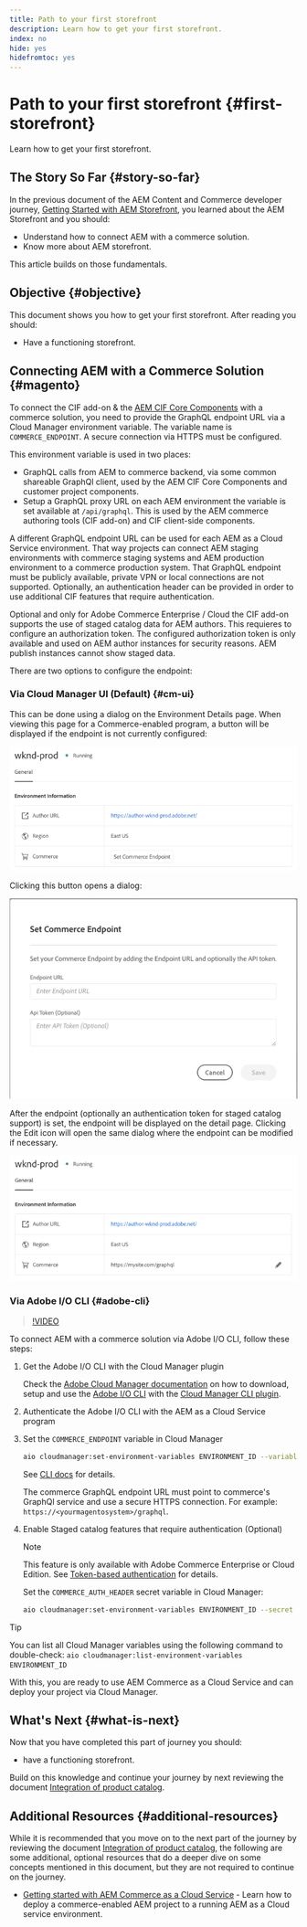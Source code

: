 ```yaml
---
title: Path to your first storefront
description: Learn how to get your first storefront.
index: no
hide: yes
hidefromtoc: yes
---
```

# Path to your first storefront {#first-storefront}

Learn how to get your first storefront.

## The Story So Far {#story-so-far}

In the previous document of the AEM Content and Commerce developer journey, [Getting Started with AEM Storefront](getting-started.md), you learned about the AEM Storefront and you should:

* Understand how to connect AEM with a commerce solution.
* Know more about AEM storefront.

This article builds on those fundamentals.

## Objective {#objective}

This document shows you how to get your first storefront. After reading you should:

* Have a functioning storefront.

## Connecting AEM with a Commerce Solution {#magento}

To connect the CIF add-on & the [AEM CIF Core Components](https://github.com/adobe/aem-core-cif-components) with a commerce solution, you need to provide the  GraphQL endpoint URL via a Cloud Manager environment variable. The variable name is `COMMERCE_ENDPOINT`. A secure connection via HTTPS must be configured.

This environment variable is used in two places:

* GraphQL calls from AEM to commerce backend, via some common shareable GraphQl client, used by the AEM CIF Core Components and customer project components.
* Setup a GraphQL proxy URL on each AEM environment the variable is set available at `/api/graphql`. This is used by the AEM commerce authoring tools (CIF add-on) and CIF client-side components.

A different  GraphQL endpoint URL can be used for each AEM as a Cloud Service environment. That way projects can connect AEM staging environments with commerce staging systems and AEM production environment to a commerce production system. That GraphQL endpoint must be publicly available, private VPN or local connections are not supported. Optionally, an authentication header can be provided in order to use additional CIF features that require authentication.

Optional and only for Adobe Commerce Enterprise / Cloud the CIF add-on supports the use of staged catalog data for AEM authors. This requieres to configure an authorization token. The configured authorization token is only available and used on AEM author instances for security reasons. AEM publish instances cannot show staged data.

There are two options to configure the endpoint:

### Via Cloud Manager UI (Default) {#cm-ui}

This can be done using a dialog on the Environment Details page. When viewing this page for a Commerce-enabled program, a button will be displayed if the endpoint is not currently configured:

![CM Enviornment Information](/help/commerce-cloud/assets/commerce-cmui.png)

Clicking this button opens a dialog:

![CM Commerce Endpoint](/help/commerce-cloud/assets/commerce-cm-endpoint.png)

After the endpoint (optionally an authentication token for staged catalog support) is set, the endpoint will be displayed on the detail page. Clicking the Edit icon will open the same dialog where the endpoint can be modified if necessary.

![CM Enviornment Information](/help/commerce-cloud/assets/commerce-cmui-done.png)

### Via Adobe I/O CLI  {#adobe-cli}

>[!VIDEO](https://video.tv.adobe.com/v/37843?quality=12&learn=on)

To connect AEM with a commerce solution via Adobe I/O CLI, follow these steps:

1. Get the Adobe I/O CLI with the Cloud Manager plugin

    Check the [Adobe Cloud Manager documentation](https://experienceleague.adobe.com/docs/experience-manager-cloud-manager/using/introduction-to-cloud-manager.html) on how to download, setup and use the [Adobe I/O CLI](https://github.com/adobe/aio-cli) with the [Cloud Manager CLI plugin](https://github.com/adobe/aio-cli-plugin-cloudmanager).

2. Authenticate the Adobe I/O CLI with the AEM as a Cloud Service program

3. Set the `COMMERCE_ENDPOINT` variable in Cloud Manager

    ```bash
    aio cloudmanager:set-environment-variables ENVIRONMENT_ID --variable COMMERCE_ENDPOINT "<Magento GraphQL endpoint URL>"
    ```

    See [CLI docs](https://github.com/adobe/aio-cli-plugin-cloudmanager#aio-cloudmanagerset-environment-variables-environmentid) for details.

    The commerce GraphQL endpoint URL must point to commerce's GraphQl service and use a secure HTTPS connection. For example: `https://<yourmagentosystem>/graphql`.

4. Enable Staged catalog features that require authentication (Optional)

    >[!NOTE]
    >
    >This feature is only available with Adobe Commerce Enterprise or Cloud Edition. See [Token-based authentication](https://devdocs.magento.com/guides/v2.4/get-started/authentication/gs-authentication-token.html#integration-tokens) for details.

    Set the `COMMERCE_AUTH_HEADER` secret variable in Cloud Manager:

    ```bash
    aio cloudmanager:set-environment-variables ENVIRONMENT_ID --secret COMMERCE_AUTH_HEADER "Authorization: Bearer <Access Token>"
    ```

>[!TIP]
>
>You can list all Cloud Manager variables using the following command to double-check: `aio cloudmanager:list-environment-variables ENVIRONMENT_ID`

With this, you are ready to use AEM Commerce as a Cloud Service and can deploy your project via Cloud Manager.


## What's Next {#what-is-next}

Now that you have completed this part of journey you should:

* have a functioning storefront.

Build on this knowledge and continue your journey by next reviewing the document [Integration of product catalog](catalog-integration.md).

## Additional Resources {#additional-resources}

While it is recommended that you move on to the next part of the journey by reviewing the document [Integration of product catalog](catalog-integration.md), the following are some additional, optional resources that do a deeper dive on some concepts mentioned in this document, but they are not required to continue on the journey.

* [Getting started with AEM Commerce as a Cloud Service](/help/commerce-cloud/getting-started.md) - Learn how to deploy a commerce-enabled AEM project to a running AEM as a Cloud service environment.
